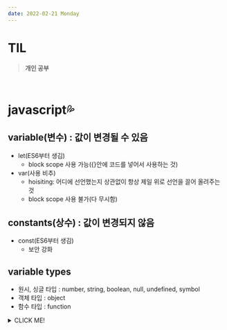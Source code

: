 ```yaml
---
date: 2022-02-21 Monday 
---
```


# TIL

> **개인 공부**
<br />

# javascript💦

## variable(변수) : 값이 변경될 수 있음
- let(ES6부터 생김)
  - block scope 사용 가능({}안에 코드를 넣어서 사용하는 것)
- var(사용 비추)
  - hoisiting: 어디에 선언했는지 상관없이 항상 제일 위로 선언을 끌어 올려주는 것
  - block scope 사용 불가(다 무시함)

## constants(상수) : 값이 변경되지 않음
- const(ES6부터 생김)
  - 보안 강화

## variable types
- 원시, 싱글 타입 : number, string, boolean, null, undefined, symbol
- 객체 타입 : object
- 함수 타입 : function


<details>
<summary>CLICK ME!</summary>  

- 
</detials>  
